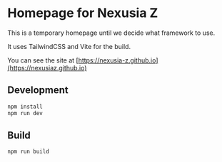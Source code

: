 # Homepage for Nexusia Z

This is a temporary homepage until we decide what framework to use.

It uses TailwindCSS and Vite for the build.

You can see the site at [https://nexusia-z.github.io](https://nexusiaz.github.io)

## Development

```bash
npm install
npm run dev
```

## Build

```bash
npm run build
```
